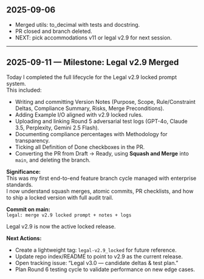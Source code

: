 ## 2025-09-06
- Merged utils: to_decimal with tests and docstring.
- PR closed and branch deleted.
- NEXT: pick accommodations v11 or legal v2.9 for next session.

---
## 2025-09-11 — Milestone: Legal v2.9 Merged

Today I completed the full lifecycle for the Legal v2.9 locked prompt system.  
This included:
- Writing and committing Version Notes (Purpose, Scope, Rule/Constraint Deltas, Compliance Summary, Risks, Merge Preconditions).  
- Adding Example I/O aligned with v2.9 locked rules.  
- Uploading and linking Round 5 adversarial test logs (GPT-4o, Claude 3.5, Perplexity, Gemini 2.5 Flash).  
- Documenting compliance percentages with Methodology for transparency.  
- Ticking all Definition of Done checkboxes in the PR.  
- Converting the PR from Draft → Ready, using **Squash and Merge** into `main`, and deleting the branch.  

**Significance:**  
This was my first end-to-end feature branch cycle managed with enterprise standards.  
I now understand squash merges, atomic commits, PR checklists, and how to ship a locked version with full audit trail.  

**Commit on main:**  
`legal: merge v2.9 locked prompt + notes + logs`  

Legal v2.9 is now the active locked release.  

**Next Actions:**  
- Create a lightweight tag: `legal-v2.9_locked` for future reference.  
- Update repo index/README to point to v2.9 as the current release.  
- Open tracking issue: “Legal v3.0 — candidate deltas & test plan.”  
- Plan Round 6 testing cycle to validate performance on new edge cases.  
